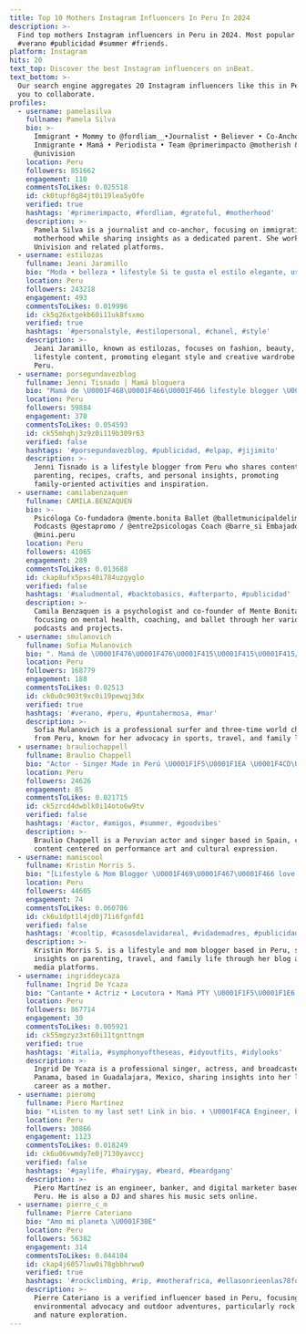 ```yaml
---
title: Top 10 Mothers Instagram Influencers In Peru In 2024
description: >-
  Find top mothers Instagram influencers in Peru in 2024. Most popular hashtags:
  #verano #publicidad #summer #friends.
platform: Instagram
hits: 20
text_top: Discover the best Instagram influencers on inBeat.
text_bottom: >-
  Our search engine aggregates 20 Instagram influencers like this in Peru for
  you to collaborate.
profiles:
  - username: pamelasilva
    fullname: Pamela Silva
    bio: >-
      Immigrant • Mommy to @fordliam__•Journalist • Believer • Co-Anchor/
      Inmigrante • Mamá • Periodista • Team @primerimpacto @motherish &
      @univision
    location: Peru
    followers: 851662
    engagement: 110
    commentsToLikes: 0.025518
    id: ck0tupf8g84jt0i19lea5y0fe
    verified: true
    hashtags: '#primerimpacto, #fordliam, #grateful, #motherhood'
    description: >-
      Pamela Silva is a journalist and co-anchor, focusing on immigration and
      motherhood while sharing insights as a dedicated parent. She works with
      Univision and related platforms.
  - username: estilozas
    fullname: Jeani Jaramillo
    bio: "Moda • belleza • lifestyle Si te gusta el estilo elegante, usar tu ropa de manera creativa y verte siempre bien, seamos amigas. \U0001F4CD\U0001F1F5\U0001F1EA"
    location: Peru
    followers: 243218
    engagement: 493
    commentsToLikes: 0.019996
    id: ck5q26xtgekb60i11uk8fsxmo
    verified: true
    hashtags: '#personalstyle, #estilopersonal, #chanel, #style'
    description: >-
      Jeani Jaramillo, known as estilozas, focuses on fashion, beauty, and
      lifestyle content, promoting elegant style and creative wardrobe use from
      Peru.
  - username: porsegundavezblog
    fullname: Jenni Tisnado | Mamá bloguera
    bio: "Mamá de \U0001F468‍\U0001F466‍\U0001F466 lifestyle blogger \U0001F5A5️, comparto recetas \U0001F37D️ manualidades \U0001F58C️tips, datos y todo lo que me hace feliz. @bloggerhoodperu"
    location: Peru
    followers: 59884
    engagement: 370
    commentsToLikes: 0.054593
    id: ck55mhqhj3z9z0i119b309r63
    verified: false
    hashtags: '#porsegundavezblog, #publicidad, #elpap, #jijimito'
    description: >-
      Jenni Tisnado is a lifestyle blogger from Peru who shares content on
      parenting, recipes, crafts, and personal insights, promoting
      family-oriented activities and inspiration.
  - username: camilabenzaquen
    fullname: CAMILA.BENZAQUEN
    bio: >-
      Psicóloga Co-fundadora @mente.bonita Ballet @balletmunicipaldelima
      Podcasts @gestapromo / @entre2psicologas Coach @barre_si Embajadora
      @mini.peru
    location: Peru
    followers: 41065
    engagement: 289
    commentsToLikes: 0.013688
    id: ckap8ufx5pxs40i784uzgyglo
    verified: false
    hashtags: '#saludmental, #backtobasics, #afterparto, #publicidad'
    description: >-
      Camila Benzaquen is a psychologist and co-founder of Mente Bonita,
      focusing on mental health, coaching, and ballet through her various
      podcasts and projects.
  - username: smulanovich
    fullname: Sofia Mulanovich
    bio: ". Mamá de \U0001F476\U0001F476\U0001F415\U0001F415\U0001F415/ Punta Hermosa .\U0001F3C4‍♀️3✖️surfing world champ/ Atleta olímpica , viajera \U0001F9F3 Speaker \U0001F508 ✉️ gferre@influencersconnect.net @casasofiamancora"
    location: Peru
    followers: 168779
    engagement: 188
    commentsToLikes: 0.02513
    id: ck0u0c903t9xc0i19pewqj3dx
    verified: true
    hashtags: '#verano, #peru, #puntahermosa, #mar'
    description: >-
      Sofia Mulanovich is a professional surfer and three-time world champion
      from Peru, known for her advocacy in sports, travel, and family life.
  - username: brauliochappell
    fullname: Braulio Chappell
    bio: "Actor - Singer Made in Perú \U0001F1F5\U0001F1EA \U0001F4CD\U0001F1EA\U0001F1F8"
    location: Peru
    followers: 24626
    engagement: 85
    commentsToLikes: 0.021715
    id: ck5zrcd4dwblk0i14oto6w9tv
    verified: false
    hashtags: '#actor, #amigos, #summer, #goodvibes'
    description: >-
      Braulio Chappell is a Peruvian actor and singer based in Spain, creating
      content centered on performance art and cultural expression.
  - username: mamiscool
    fullname: Kristin Morris S.
    bio: "[Lifestyle & Mom Blogger \U0001F469‍\U0001F467‍\U0001F466 love to travel] \U0001F1F5\U0001F1EA❤️ #mamareal✌\U0001F3FB\U0001F49A 2 \U0001F466\U0001F3FB\U0001F467\U0001F3FB \U0001F4BB Blog: mamiscool.com \U0001F45C @coolconceptpe \U0001F4E9 @ntc.agency"
    location: Peru
    followers: 44605
    engagement: 74
    commentsToLikes: 0.060706
    id: ck6u1dpt1l4jd0j71i6fgnfd1
    verified: false
    hashtags: '#cooltip, #casosdelavidareal, #vidademadres, #publicidad'
    description: >-
      Kristin Morris S. is a lifestyle and mom blogger based in Peru, sharing
      insights on parenting, travel, and family life through her blog and social
      media platforms.
  - username: ingriddeycaza
    fullname: Ingrid De Ycaza
    bio: "Cantante • Actriz • Locutora • Mamá PTY \U0001F1F5\U0001F1E6 \U0001F4CDGDL \U0001F1F2\U0001F1FD"
    location: Peru
    followers: 867714
    engagement: 30
    commentsToLikes: 0.005921
    id: ck55mgzyz3xt60i11tgnttngm
    verified: true
    hashtags: '#italia, #symphonyoftheseas, #idyoutfits, #idylooks'
    description: >-
      Ingrid De Ycaza is a professional singer, actress, and broadcaster from
      Panama, based in Guadalajara, Mexico, sharing insights into her life and
      career as a mother.
  - username: pieromg
    fullname: Piero Martínez
    bio: "⬇️Listen to my last set! Link in bio. ⬇️ \U0001F4CA Engineer, banker & digital marketer \U0001F3B5 DJ in my spare time \U0001F9D4\U0001F3FE29 y.o. \U0001F496 \U0001F46C @cege_silfer \U0001F4CDLima, Perú \U0001F1F5\U0001F1EA"
    location: Peru
    followers: 30866
    engagement: 1123
    commentsToLikes: 0.018249
    id: ck6u06vwmdy7e0j7130yavccj
    verified: false
    hashtags: '#gaylife, #hairygay, #beard, #beardgang'
    description: >-
      Piero Martínez is an engineer, banker, and digital marketer based in Lima,
      Peru. He is also a DJ and shares his music sets online.
  - username: pierre_c_m
    fullname: Pierre Cateriano
    bio: "Amo mi planeta \U0001F30E"
    location: Peru
    followers: 56382
    engagement: 314
    commentsToLikes: 0.044104
    id: ckap4j6057luw0i78gbbhrwu0
    verified: true
    hashtags: '#rockclimbing, #rip, #motherafrica, #ellasonrieenlas78fotos'
    description: >-
      Pierre Cateriano is a verified influencer based in Peru, focusing on
      environmental advocacy and outdoor adventures, particularly rock climbing
      and nature exploration.
---
```


